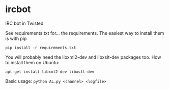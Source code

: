 ircbot
======

IRC bot in Twisted

See requirements.txt for... the requirements.  The easiest way to install them is with pip 

`pip install -r requirements.txt`

You will probably need the libxml2-dev and libxslt-dev packages too. 
How to install them on Ubuntu:

`apt-get install libxml2-dev libxslt-dev`

Basic usage:
`python AL.py <channel> <logfile>`
